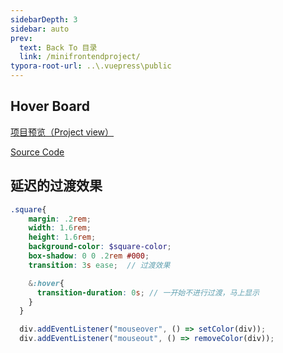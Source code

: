 ```yaml
---
sidebarDepth: 3
sidebar: auto
prev:
  text: Back To 目录
  link: /minifrontendproject/
typora-root-url: ..\.vuepress\public
---
```


## Hover Board

[项目预览（Project view）](https://q10viking.github.io/Mini-FrontEnd-project/54%20hoverboard/dist/)

[Source Code](https://github.com/Q10Viking/Mini-FrontEnd-project/tree/main/54%20hoverboard)

<common-progresson-snippet src="https://q10viking.github.io/Mini-FrontEnd-project/54%20hoverboard/dist/"/>



## 延迟的过渡效果

```scss
.square{
    margin: .2rem;
    width: 1.6rem;
    height: 1.6rem;
    background-color: $square-color;
    box-shadow: 0 0 .2rem #000;
    transition: 3s ease;  // 过渡效果

    &:hover{
      transition-duration: 0s; // 一开始不进行过渡，马上显示
    }
  }
```

```js
  div.addEventListener("mouseover", () => setColor(div));
  div.addEventListener("mouseout", () => removeColor(div));
```

